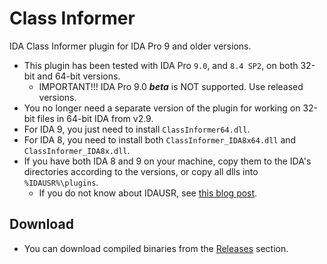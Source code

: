 # Class Informer
IDA Class Informer plugin for IDA Pro 9 and older versions.

 - This plugin has been tested with IDA Pro `9.0`, and `8.4 SP2`, on both 32-bit and 64-bit versions.
   - IMPORTANT!!! IDA Pro 9.0 ***beta*** is NOT supported. Use released versions.
 - You no longer need a separate version of the plugin for working on 32-bit files in 64-bit IDA from v2.9.
 - For IDA 9, you just need to install `ClassInformer64.dll`.
 - For IDA 8, you need to install both `ClassInformer_IDA8x64.dll` and `ClassInformer_IDA8x.dll`.
 - If you have both IDA 8 and 9 on your machine, copy them to the IDA's directories according to the versions, or copy all dlls into `%IDAUSR%\plugins`.
   - If you do not know about IDAUSR, see [this blog post](https://hex-rays.com/blog/igors-tip-of-the-week-33-idas-user-directory-idausr).

## Download
- You can download compiled binaries from the [Releases](../../releases) section.
